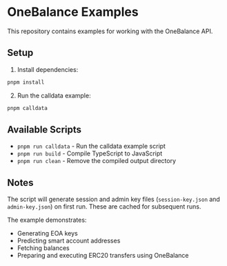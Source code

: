 # OneBalance Examples

This repository contains examples for working with the OneBalance API.

## Setup

1. Install dependencies:
```bash
pnpm install
```

2. Run the calldata example:
```bash
pnpm calldata
```

## Available Scripts

- `pnpm run calldata` - Run the calldata example script
- `pnpm run build` - Compile TypeScript to JavaScript
- `pnpm run clean` - Remove the compiled output directory

## Notes

The script will generate session and admin key files (`session-key.json` and `admin-key.json`) on first run. These are cached for subsequent runs.

The example demonstrates:
- Generating EOA keys
- Predicting smart account addresses
- Fetching balances
- Preparing and executing ERC20 transfers using OneBalance
